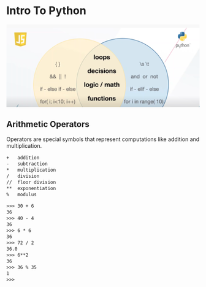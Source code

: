 # Intro To Python

![picture 3](../images/363f4406f5a4187b84a398798d30fad7325dc9bb3e3e1f3bcb99786a981d0f45.png)

## Arithmetic Operators

Operators are special symbols that represent computations like addition and multiplication.

```
+	addition
-	subtraction
*	multiplication
/	division
//	floor division
**	exponentiation
%	modulus
```

```
>>> 30 + 6
36
>>> 40 - 4
36
>>> 6 * 6
36
>>> 72 / 2
36.0
>>> 6**2
36
>>> 36 % 35
1
>>>
```
